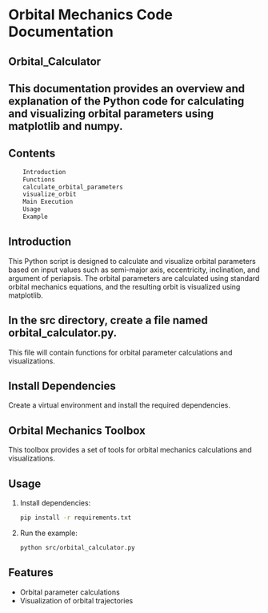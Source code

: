 # Orbital Mechanics Code Documentation
## Orbital_Calculator

## This documentation provides an overview and explanation of the Python code for calculating and visualizing orbital parameters using matplotlib and numpy.

## Contents
``` bash
    Introduction
    Functions
    calculate_orbital_parameters
    visualize_orbit
    Main Execution
    Usage
    Example
```
## Introduction
This Python script is designed to calculate and visualize orbital parameters based on input values such as semi-major axis, eccentricity, inclination, and argument of periapsis. The orbital parameters are calculated using standard orbital mechanics equations, and the resulting orbit is visualized using matplotlib.

## In the src directory, create a file named orbital_calculator.py. 
This file will contain functions for orbital parameter calculations and visualizations.

## Install Dependencies
Create a virtual environment and install the required dependencies.

## Orbital Mechanics Toolbox
This toolbox provides a set of tools for orbital mechanics calculations and visualizations.

## Usage

1. Install dependencies:

    ```bash
    pip install -r requirements.txt
    ```

2. Run the example:

    ```bash
    python src/orbital_calculator.py
    ```

## Features

- Orbital parameter calculations
- Visualization of orbital trajectories

